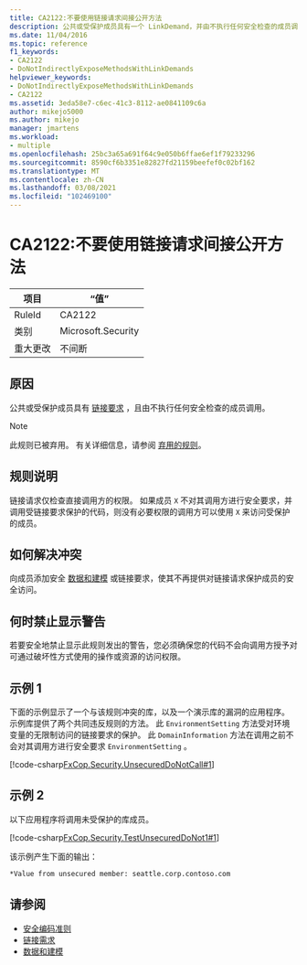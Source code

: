 ```yaml
---
title: CA2122:不要使用链接请求间接公开方法
description: 公共或受保护成员具有一个 LinkDemand，并由不执行任何安全检查的成员调用。
ms.date: 11/04/2016
ms.topic: reference
f1_keywords:
- CA2122
- DoNotIndirectlyExposeMethodsWithLinkDemands
helpviewer_keywords:
- DoNotIndirectlyExposeMethodsWithLinkDemands
- CA2122
ms.assetid: 3eda58e7-c6ec-41c3-8112-ae0841109c6a
author: mikejo5000
ms.author: mikejo
manager: jmartens
ms.workload:
- multiple
ms.openlocfilehash: 25bc3a65a691f64c9e050b6ffae6ef1f79233296
ms.sourcegitcommit: 8590cf6b3351e82827fd21159beefef0c02bf162
ms.translationtype: MT
ms.contentlocale: zh-CN
ms.lasthandoff: 03/08/2021
ms.locfileid: "102469100"
---
```

# <a name="ca2122-do-not-indirectly-expose-methods-with-link-demands"></a>CA2122:不要使用链接请求间接公开方法

|项目|“值”|
|-|-|
|RuleId|CA2122|
|类别|Microsoft.Security|
|重大更改|不间断|

## <a name="cause"></a>原因
公共或受保护成员具有 [链接要求](/dotnet/framework/misc/link-demands) ，且由不执行任何安全检查的成员调用。

> [!NOTE]
> 此规则已被弃用。 有关详细信息，请参阅 [弃用的规则](fxcop-unported-deprecated-rules.md)。

## <a name="rule-description"></a>规则说明
链接请求仅检查直接调用方的权限。 如果成员 `X` 不对其调用方进行安全要求，并调用受链接要求保护的代码，则没有必要权限的调用方可以使用 `X` 来访问受保护的成员。

## <a name="how-to-fix-violations"></a>如何解决冲突
向成员添加安全 [数据和建模](/dotnet/framework/data/index) 或链接要求，使其不再提供对链接请求保护成员的安全访问。

## <a name="when-to-suppress-warnings"></a>何时禁止显示警告
若要安全地禁止显示此规则发出的警告，您必须确保您的代码不会向调用方授予对可通过破坏性方式使用的操作或资源的访问权限。

## <a name="example-1"></a>示例 1
下面的示例显示了一个与该规则冲突的库，以及一个演示库的漏洞的应用程序。 示例库提供了两个共同违反规则的方法。 此 `EnvironmentSetting` 方法受对环境变量的无限制访问的链接要求的保护。 此 `DomainInformation` 方法在调用之前不会对其调用方进行安全要求 `EnvironmentSetting` 。

[!code-csharp[FxCop.Security.UnsecuredDoNotCall#1](../code-quality/codesnippet/CSharp/ca2122-do-not-indirectly-expose-methods-with-link-demands_1.cs)]

## <a name="example-2"></a>示例 2
以下应用程序将调用未受保护的库成员。

[!code-csharp[FxCop.Security.TestUnsecuredDoNot1#1](../code-quality/codesnippet/CSharp/ca2122-do-not-indirectly-expose-methods-with-link-demands_2.cs)]

该示例产生下面的输出：

```txt
*Value from unsecured member: seattle.corp.contoso.com
```

## <a name="see-also"></a>请参阅

- [安全编码准则](/dotnet/standard/security/secure-coding-guidelines)
- [链接需求](/dotnet/framework/misc/link-demands)
- [数据和建模](/dotnet/framework/data/index)
